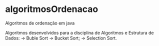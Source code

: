 # algoritmosOrdenacao
Algoritmos de ordenação em java

Algoritmos desenvolvidos para a disciplina de Algoritmos e Estrutura de Dados:
-> Buble Sort
-> Bucket Sort;
-> Selection Sort.
